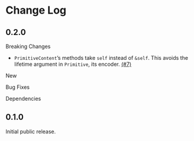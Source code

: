 # Change Log

## 0.2.0

Breaking Changes

*  `PrimitiveContent`’s methods take `self` instead of `&self`. This
   avoids the lifetime argument in `Primitive`, its encoder. [(#7)]

New

Bug Fixes

Dependencies

[(#7)]: https://github.com/NLnetLabs/bcder/pull/7


## 0.1.0

Initial public release.

